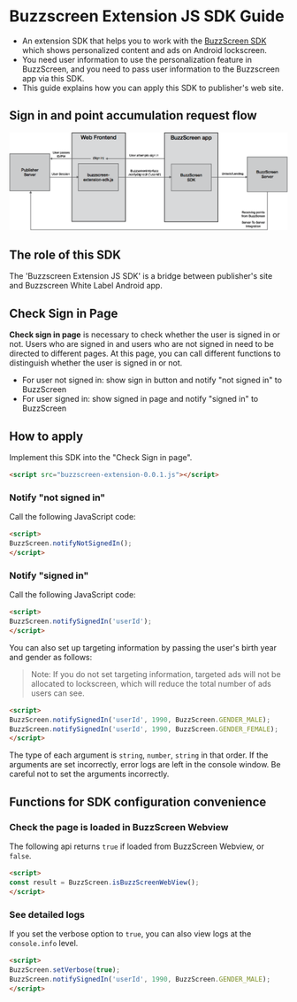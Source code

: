 # Buzzscreen Extension JS SDK Guide

* An extension SDK that helps you to work with the [BuzzScreen SDK](https://github.com/Buzzvil/buzzscreen-sdk-publisher) which shows personalized content and ads on Android lockscreen.
* You need user information to use the personalization feature in BuzzScreen, and you need to pass user information to the Buzzscreen app via this SDK. 
* This guide explains how you can apply this SDK to publisher's web site.

## Sign in and point accumulation request flow
![Task Flow](buzzscreen-extension-js-sdk-flow.png)

## The role of this SDK

The 'Buzzscreen Extension JS SDK' is a bridge between publisher's site and Buzzscreen White Label Android app.

## Check Sign in Page

**Check sign in page** is necessary to check whether the user is signed in or not. Users who are signed in and users who are not signed in need to be directed to different pages. At this page, you can call different functions to distinguish whether the user is signed in or not.

* For user not signed in: show sign in button and notify "not signed in" to BuzzScreen
* For user signed in: show signed in page and notify "signed in" to BuzzScreen

## How to apply

Implement this SDK into the "Check Sign in page".
```html
<script src="buzzscreen-extension-0.0.1.js"></script>
```

### Notify "not signed in"

Call the following JavaScript code:
```html
<script>
BuzzScreen.notifyNotSignedIn();
</script>
```

### Notify "signed in"

Call the following JavaScript code:
```html
<script>
BuzzScreen.notifySignedIn('userId');
</script>
```

You can also set up targeting information by passing the user's birth year and gender as follows:
> Note: If you do not set targeting information, targeted ads will not be allocated to lockscreen, which will reduce the total number of ads users can see. 
```html
<script>
BuzzScreen.notifySignedIn('userId', 1990, BuzzScreen.GENDER_MALE);
BuzzScreen.notifySignedIn('userId', 1990, BuzzScreen.GENDER_FEMALE);
</script>
```
The type of each argument is `string`, `number`, `string` in that order. If the arguments are set incorrectly, error logs are left in the console window. Be careful not to set the arguments incorrectly.

## Functions for SDK configuration convenience
### Check the page is loaded in BuzzScreen Webview
The following api returns `true` if loaded from BuzzScreen Webview, or `false`.
```html
<script>
const result = BuzzScreen.isBuzzScreenWebView();
</script>
```

### See detailed logs
If you set the verbose option to `true`, you can also view logs at the `console.info` level.
```html
<script>
BuzzScreen.setVerbose(true);
BuzzScreen.notifySignedIn('userId', 1990, BuzzScreen.GENDER_MALE);
</script>
```
